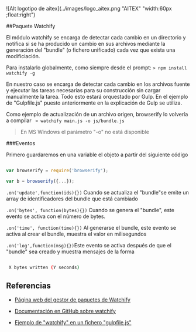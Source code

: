 ![Alt logotipo de aitex](../images/logo_aitex.png "AITEX" "width:60px ;float:right")
##Paquete Watchify
El módulo watchify se encarga de detectar cada cambio en un directorio y notifica si se ha producido un cambio en sus archivos mediante la generación del "bundle" (o fichero unificado) cada vez que exista una modificiación.

Para instalarlo globalmente, como siempre desde el prompt: `> npm install watchify -g`

En nuestro caso se encarga de detectar cada cambio en los archivos fuente y ejecutar las tareas necesarias para su construcción sin cargar manualmente la tarea. Todo esto estará orquestado por Gulp. En el ejemplo de "Gulpfile.js" puesto anteriormente en la explicación de Gulp se utiliza.

Como ejemplo de actualización de un archivo origen, browserify lo volvería a compilar ` > watchify main.js -o js/bundle.js`
> En MS Windows el parámetro "-o" no está disponible

###Eventos
Primero guardaremos en una variable el objeto a partir del siguiente código
```javascript
var browserify = require('browserify');
var b = browserify({...});
```

`.on('update',function(ids){})` Cuando se actualiza el "bundle"se emite un array de identificadores del bundle que está cambiado

`.on('bytes', function(bytes){})` Cuando se genera el "bundle", este evento se activa con el número de bytes.

`.on('time', function(time){})` Al generarse el bundle, este evento se activa al crear el bundle, muestra el valor en milisegundos

`.on('log',function(msg){})`Este evento se activa después de que el "bundle" sea creado y muestra mensajes de la forma 
```bash
 X bytes written (Y seconds)
```


## Referencias
+ [Página web del gestor de paquetes de Watchify](https://www.npmjs.com/package/watchify)
+ [Documentación en GitHub sobre watchify](https://github.com/substack/watchify)
+ [Ejemplo de "watchify" en un fichero "gulpfile.js"](2_1_gulpfile.md)